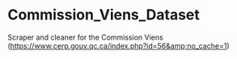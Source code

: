 # Commission_Viens_Dataset
Scraper and cleaner for the Commission Viens (https://www.cerp.gouv.qc.ca/index.php?id=56&amp;no_cache=1)
